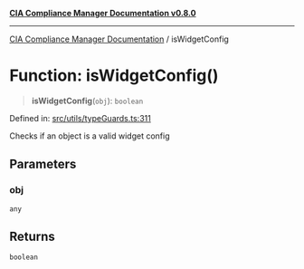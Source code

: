 [**CIA Compliance Manager Documentation v0.8.0**](../README.md)

***

[CIA Compliance Manager Documentation](../globals.md) / isWidgetConfig

# Function: isWidgetConfig()

> **isWidgetConfig**(`obj`): `boolean`

Defined in: [src/utils/typeGuards.ts:311](https://github.com/Hack23/cia-compliance-manager/blob/cb6149c89796a3270553cf52dea8f2c5b402dd17/src/utils/typeGuards.ts#L311)

Checks if an object is a valid widget config

## Parameters

### obj

`any`

## Returns

`boolean`
